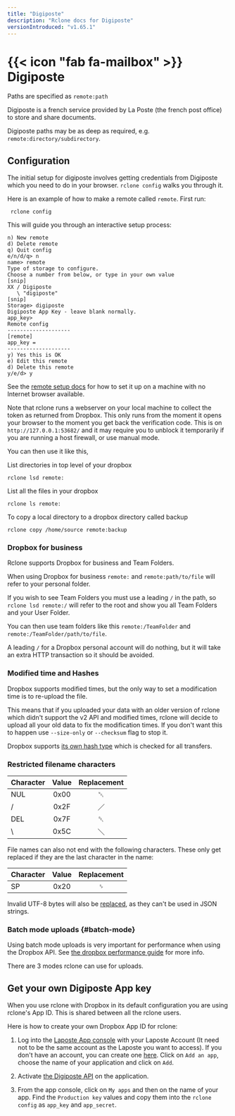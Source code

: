 ```yaml
---
title: "Digiposte"
description: "Rclone docs for Digiposte"
versionIntroduced: "v1.65.1"
---
```


# {{< icon "fab fa-mailbox" >}} Digiposte

Paths are specified as `remote:path`

Digiposte is a french service provided by La Poste (the french post office) to store and share documents.

Digiposte paths may be as deep as required, e.g.
`remote:directory/subdirectory`.

## Configuration

The initial setup for digiposte involves getting credentials from Digiposte
which you need to do in your browser.  `rclone config` walks you
through it.

Here is an example of how to make a remote called `remote`.  First run:

     rclone config

This will guide you through an interactive setup process:

```
n) New remote
d) Delete remote
q) Quit config
e/n/d/q> n
name> remote
Type of storage to configure.
Choose a number from below, or type in your own value
[snip]
XX / Digiposte
   \ "digiposte"
[snip]
Storage> digiposte
Digiposte App Key - leave blank normally.
app_key>
Remote config
--------------------
[remote]
app_key =
--------------------
y) Yes this is OK
e) Edit this remote
d) Delete this remote
y/e/d> y
```

See the [remote setup docs](/remote_setup/) for how to set it up on a
machine with no Internet browser available.

Note that rclone runs a webserver on your local machine to collect the
token as returned from Dropbox. This only
runs from the moment it opens your browser to the moment you get back
the verification code.  This is on `http://127.0.0.1:53682/` and it
may require you to unblock it temporarily if you are running a host
firewall, or use manual mode.

You can then use it like this,

List directories in top level of your dropbox

    rclone lsd remote:

List all the files in your dropbox

    rclone ls remote:

To copy a local directory to a dropbox directory called backup

    rclone copy /home/source remote:backup

### Dropbox for business

Rclone supports Dropbox for business and Team Folders.

When using Dropbox for business `remote:` and `remote:path/to/file`
will refer to your personal folder.

If you wish to see Team Folders you must use a leading `/` in the
path, so `rclone lsd remote:/` will refer to the root and show you all
Team Folders and your User Folder.

You can then use team folders like this `remote:/TeamFolder` and
`remote:/TeamFolder/path/to/file`.

A leading `/` for a Dropbox personal account will do nothing, but it
will take an extra HTTP transaction so it should be avoided.

### Modified time and Hashes

Dropbox supports modified times, but the only way to set a
modification time is to re-upload the file.

This means that if you uploaded your data with an older version of
rclone which didn't support the v2 API and modified times, rclone will
decide to upload all your old data to fix the modification times.  If
you don't want this to happen use `--size-only` or `--checksum` flag
to stop it.

Dropbox supports [its own hash
type](https://www.dropbox.com/developers/reference/content-hash) which
is checked for all transfers.

### Restricted filename characters

| Character | Value | Replacement |
| --------- |:-----:|:-----------:|
| NUL       | 0x00  | ␀           |
| /         | 0x2F  | ／           |
| DEL       | 0x7F  | ␡           |
| \         | 0x5C  | ＼           |

File names can also not end with the following characters.
These only get replaced if they are the last character in the name:

| Character | Value | Replacement |
| --------- |:-----:|:-----------:|
| SP        | 0x20  | ␠           |

Invalid UTF-8 bytes will also be [replaced](/overview/#invalid-utf8),
as they can't be used in JSON strings.

### Batch mode uploads {#batch-mode}

Using batch mode uploads is very important for performance when using
the Dropbox API. See [the dropbox performance guide](https://developers.dropbox.com/dbx-performance-guide)
for more info.

There are 3 modes rclone can use for uploads.

## Get your own Digiposte App key

When you use rclone with Dropbox in its default configuration you are using rclone's App ID. This is shared between all the rclone users.

Here is how to create your own Dropbox App ID for rclone:

1. Log into the [Laposte App console](https://developer.laposte.fr/my-apps) with your Laposte Account (It need not
to be the same account as the Laposte you want to access). If you don't have an account, you can create one [here](https://developer.laposte.fr/auth/sign-up). Click on `Add an app`, choose the name of your application and click on `Add`.

2. Activate [the Digiposte API](https://developer.laposte.fr/catalog-apis/digiposte@3) on the application.

3. From the app console, click on `My apps` and then on the name of your app. Find the `Production key` values and copy them into the `rclone config` as `app_key` and `app_secret`.
